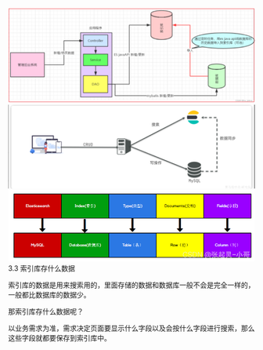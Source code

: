 ![img.png](img.png)
![img_1.png](img_1.png)
![img_2.png](img_2.png)
3.3 索引库存什么数据

索引库的数据是用来搜索用的，里面存储的数据和数据库一般不会是完全一样的，一般都比数据库的数据少。

那索引库存什么数据呢？

以业务需求为准，需求决定页面要显示什么字段以及会按什么字段进行搜索，那么这些字段就都要保存到索引库中。

